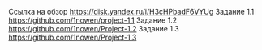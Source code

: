 Ссылка на обзор https://disk.yandex.ru/i/H3cHPbadF6VYUg
Задание 1.1 https://github.com/1nowen/project-1.1
Задание 1.2 https://github.com/1nowen/Project-1.2
Задание 1.3 https://github.com/1nowen/Project-1.3
